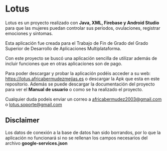 # Lotus

Lotus es un proyecto realizado con **Java, XML, Firebase y Android Studio** para que las mujeres puedan controlar sus periodos, ovulaciones, registrar emociones y síntomas.

Esta aplicación fue creada para el Trabajo de Fin de Grado del Grado Superior de Desarrollo de Aplicaciones Multiplataforma.

Con este proyecto se buscó una aplicación sencilla de utilizar además de incluir funciones que en otras aplicaciones son de pago.

Para poder descargar y probar la aplicación podéis acceder a su web: https://lotus.africabermudezmejias.es o descargar la Apk que esta en este repositorio. Además se puede descargar la documentación del proyecto para ver el **Manual de usuario** o como se ha realizado el proyecto.

Cualquier duda podeis enviar un correo a africabermudez2003@gmail.com o lotus.soporte@gmail.com

## Disclaimer

Los datos de conexión a la base de datos han sido borrandos, por lo que la aplicación no funcionará si no se rellenan los campos necesarios del archivo **google-services.json**
